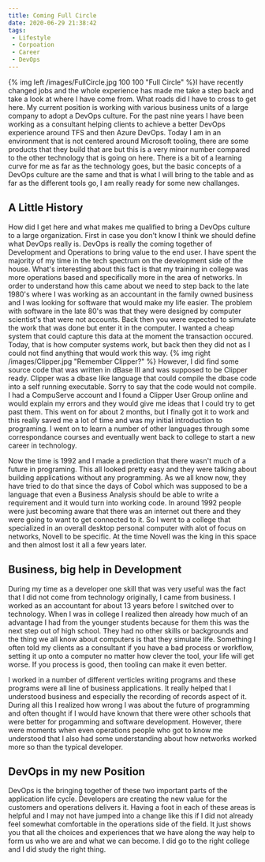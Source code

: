 ```yaml
---
title: Coming Full Circle
date: 2020-06-29 21:38:42
tags:
 - Lifestyle
 - Corpoation
 - Career
 - DevOps
---
```

{% img left /images/FullCircle.jpg 100 100 "Full Circle" %}I have recently changed jobs and the whole experience has made me take a step back and take a look at where I have come from.  What roads did I have to cross to get here.   My current position is working with various business units of a large company to adopt a DevOps culture.  For the past nine years I have been working as a consultant helping clients to achieve a better DevOps experience around TFS and then Azure DevOps.  Today I am in an environment that is not centered around Microsoft tooling, there are some products that they build that are but this is a very minor number compared to the other technology that is going on here.  There is a bit of a learning curve for me as far as the technology goes, but the basic concepts of a DevOps culture are the same and that is what I will bring to the table and as far as the different tools go, I am really ready for some new challanges.
## A Little History
How did I get here and what makes me qualified to bring a DevOps culture to a large organization.  First in case you don't know I think we should define what DevOps really is.  DevOps is really the coming together of Development and Operations to bring value to the end user.  I have spent the majority of my time in the tech spectrum on the development side of the house.  What's interesting about this fact is that my training in college was more operations based and specifically more in the area of networks.  In order to understand how this came about we need to step back to the late 1980's where I was working as an accountant in the family owned business and I was looking for software that would make my life easier.  The problem with software in the late 80's was that they were designed by computer scientist's that were not accounts.  Back then you were expected to simulate the work that was done but enter it in the computer.  I wanted a cheap system that could capture this data at the moment the transaction occured.  Today, that is how computer systems work, but back then they did not as I could not find anything that would work this way. {% img right /images/Clipper.jpg "Remember Clipper?" %} 
However, I did find some source code that was written in dBase III and was supposed to be Clipper ready.  Clipper was a dbase like language that could compile the dbase code into a self running executable.  Sorry to say that the code would not compile.  I had a CompuServe account and I found a Clipper User Group online and would explain my errors and they would give me ideas that I could try to get past them.  This went on for about 2 months, but I finally got it to work and this really saved me a lot of time and was my initial introduction to programing.  I went on to learn a number of other languages through some correspondance courses and eventually went back to college to start a new career in technology.

Now the time is 1992 and I made a prediction that there wasn't much of a future in programing.  This all looked pretty easy and they were talking about building applications without any programming.  As we all know now, they have tried to do that since the days of Cobol which was supposed to be a language that even a Business Analysis should be able to write a requirement and it would turn into working code.  In around 1992 people were just becoming aware that there was an internet out there and they were going to want to get connected to it.  So I went to a college that specialized in an overall desktop personal computer with alot of focus on networks, Novell to be specific.  At the time Novell was the king in this space and then almost lost it all a few years later.
## Business, big help in Development
During my time as a developer one skill that was very useful was the fact that I did not come from technology originally, I came from business.  I worked as an accountant for about 13 years before I switched over to technology.  When I was in college I realized then already how much of an advantage I had from the younger students because for them this was the next step out of high school.  They had no other skills or backgrounds and the thing we all know about computers is that they simulate life.  Something I often told my clients as a consultant if you have a bad process or workflow, setting it up onto a computer no matter how clever the tool, your life will get worse.  If you process is good, then tooling can make it even better.

I worked in a number of different verticles writing programs and these programs were all line of business applications.  It really helped that I understood business and especially the recording of records aspect of it.  During all this I realized how wrong I was about the future of programming and often thought if I would have known that there were other schools that were better for progamming and software development.  However, there were moments when even operations people who got to know me understood that I also had some understanding about how networks worked more so than the typical developer.

## DevOps in my new Position
DevOps is the bringing together of these two important parts of the application life cycle.  Developers are creating the new value for the customers and operations delivers it.  Having a foot in each of these areas is helpful and I may not have jumped into a change like this if I did not already feel somewhat comfortable in the operations side of the field.  It just shows you that all the choices and experiences that we have along the way help to form us who we are and what we can become.  I did go to the right college and I did study the right thing.